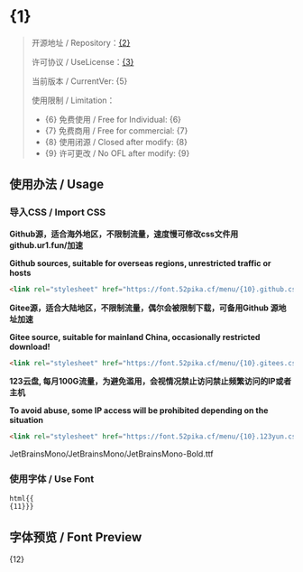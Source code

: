 # {1}

> 开源地址 / Repository：[{2}]({2})
> 
> 许可协议 / UseLicense：[{3}]({2}{4})
> 
> 当前版本 / CurrentVer: {5}
> 
> 使用限制 / Limitation：
> - {6} 免费使用 / Free for Individual: {6}
> - {7} 免费商用 / Free for commercial: {7}
> - {8} 使用闭源 / Closed after modify: {8}
> - {9} 许可更改 / No OFL after modify: {9}

## 使用办法 / Usage

### 导入CSS / Import CSS

**Github源，适合海外地区，不限制流量，速度慢可修改css文件用github.ur1.fun/加速**

**Github sources, suitable for overseas regions, unrestricted traffic or hosts**
```html
<link rel="stylesheet" href="https://font.52pika.cf/menu/{10}.github.css">
```

**Gitee源，适合大陆地区，不限制流量，偶尔会被限制下载，可备用Github 源地址加速**

**Gitee source, suitable for mainland China, occasionally restricted download!**
```html
<link rel="stylesheet" href="https://font.52pika.cf/menu/{10}.gitees.css">
```

**123云盘,  每月100G流量，为避免滥用，会视情况禁止访问禁止频繁访问的IP或者主机**

**To avoid abuse, some IP access will be prohibited depending on the situation**
```html
<link rel="stylesheet" href="https://font.52pika.cf/menu/{10}.123yun.css">
```

JetBrainsMono/JetBrainsMono/JetBrainsMono-Bold.ttf
### 使用字体 / Use Font

```css
html{{
{11}}}
```

## 字体预览 / Font Preview

{12}
